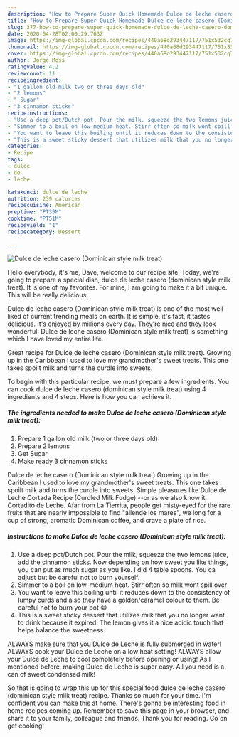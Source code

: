 ```yaml
---
description: "How to Prepare Super Quick Homemade Dulce de leche casero (Dominican style milk treat)"
title: "How to Prepare Super Quick Homemade Dulce de leche casero (Dominican style milk treat)"
slug: 377-how-to-prepare-super-quick-homemade-dulce-de-leche-casero-dominican-style-milk-treat
date: 2020-04-28T02:00:29.763Z
image: https://img-global.cpcdn.com/recipes/440a68d293447117/751x532cq70/dulce-de-leche-casero-dominican-style-milk-treat-recipe-main-photo.jpg
thumbnail: https://img-global.cpcdn.com/recipes/440a68d293447117/751x532cq70/dulce-de-leche-casero-dominican-style-milk-treat-recipe-main-photo.jpg
cover: https://img-global.cpcdn.com/recipes/440a68d293447117/751x532cq70/dulce-de-leche-casero-dominican-style-milk-treat-recipe-main-photo.jpg
author: Jorge Moss
ratingvalue: 4.2
reviewcount: 11
recipeingredient:
- "1 gallon old milk two or three days old"
- "2 lemons"
- " Sugar"
- "3 cinnamon sticks"
recipeinstructions:
- "Use a deep pot/Dutch pot. Pour the milk, squeeze the two lemons juice, add the cinnamon sticks. Now depending on how sweet you like things, you can put as much sugar as you like. I did 4 table spoons. You ca adjust but be careful not to burn yourself."
- "Simmer to a boil on low-medium heat. Stirr often so milk wont spill over"
- "You want to leave this boiling until it reduces down to the consistency of lumpy curds and also they have a golden/caramel colour to them. Be careful not to burn your pot 😁"
- "This is a sweet sticky dessert that utilizes milk that you no longer want to drink because it expired. The lemon gives it a nice acidic touch that helps balance the sweetness."
categories:
- Recipe
tags:
- dulce
- de
- leche

katakunci: dulce de leche 
nutrition: 239 calories
recipecuisine: American
preptime: "PT35M"
cooktime: "PT51M"
recipeyield: "1"
recipecategory: Dessert

---
```



![Dulce de leche casero (Dominican style milk treat)](https://img-global.cpcdn.com/recipes/440a68d293447117/751x532cq70/dulce-de-leche-casero-dominican-style-milk-treat-recipe-main-photo.jpg)

Hello everybody, it's me, Dave, welcome to our recipe site. Today, we're going to prepare a special dish, dulce de leche casero (dominican style milk treat). It is one of my favorites. For mine, I am going to make it a bit unique. This will be really delicious.

Dulce de leche casero (Dominican style milk treat) is one of the most well liked of current trending meals on earth. It is simple, it's fast, it tastes delicious. It's enjoyed by millions every day. They're nice and they look wonderful. Dulce de leche casero (Dominican style milk treat) is something which I have loved my entire life.

Great recipe for Dulce de leche casero (Dominican style milk treat). Growing up in the Caribbean I used to love my grandmother&#39;s sweet treats. This one takes spoilt milk and turns the curdle into sweets.


To begin with this particular recipe, we must prepare a few ingredients. You can cook dulce de leche casero (dominican style milk treat) using 4 ingredients and 4 steps. Here is how you can achieve it.

<!--inarticleads1-->

##### The ingredients needed to make Dulce de leche casero (Dominican style milk treat):

1. Prepare 1 gallon old milk (two or three days old)
1. Prepare 2 lemons
1. Get  Sugar
1. Make ready 3 cinnamon sticks


Dulce de leche casero (Dominican style milk treat) Growing up in the Caribbean I used to love my grandmother&#39;s sweet treats. This one takes spoilt milk and turns the curdle into sweets. Simple pleasures like Dulce de Leche Cortada Recipe (Curdled Milk Fudge) --or as we also know it, Cortadito de Leche. Afar from La Tierrita, people get misty-eyed for the rare fruits that are nearly impossible to find &#34;allende los mares&#34;, we long for a cup of strong, aromatic Dominican coffee, and crave a plate of rice. 

<!--inarticleads2-->

##### Instructions to make Dulce de leche casero (Dominican style milk treat):

1. Use a deep pot/Dutch pot. Pour the milk, squeeze the two lemons juice, add the cinnamon sticks. Now depending on how sweet you like things, you can put as much sugar as you like. I did 4 table spoons. You ca adjust but be careful not to burn yourself.
1. Simmer to a boil on low-medium heat. Stirr often so milk wont spill over
1. You want to leave this boiling until it reduces down to the consistency of lumpy curds and also they have a golden/caramel colour to them. Be careful not to burn your pot 😁
1. This is a sweet sticky dessert that utilizes milk that you no longer want to drink because it expired. The lemon gives it a nice acidic touch that helps balance the sweetness.


ALWAYS make sure that you Dulce de Leche is fully submerged in water! ALWAYS cook your Dulce de Leche on a low heat setting! ALWAYS allow your Dulce de Leche to cool completely before opening or using! As I mentioned before, making Dulce de Leche is super easy. All you need is a can of sweet condensed milk! 

So that is going to wrap this up for this special food dulce de leche casero (dominican style milk treat) recipe. Thanks so much for your time. I'm confident you can make this at home. There's gonna be interesting food in home recipes coming up. Remember to save this page in your browser, and share it to your family, colleague and friends. Thank you for reading. Go on get cooking!
